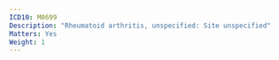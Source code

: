 ```yaml
---
ICD10: M0699
Description: "Rheumatoid arthritis, unspecified: Site unspecified"
Matters: Yes
Weight: 1
---
```


